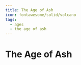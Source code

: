```yaml
---
title: The Age of Ash
icon: fontawesome/solid/volcano
tags:
  - ages
  - the age of ash
---
```


# The Age of Ash
